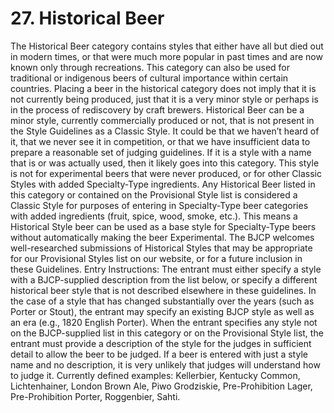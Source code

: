 # 27. Historical Beer

The Historical Beer category contains styles that either have all but died out in modern times, or that were much more popular in past times and are now known only through recreations. This category can also be used for traditional or indigenous beers of cultural importance within certain countries. Placing a beer in the historical category does not imply that it is not currently being produced, just that it is a very minor style or perhaps is in the process of rediscovery by craft brewers. Historical Beer can be a minor style, currently commercially produced or not, that is not present in the Style Guidelines as a Classic Style. It could be that we haven’t heard of it, that we never see it in competition, or that we have insufficient data to prepare a reasonable set of judging guidelines. If it is a style with a name that is or was actually used, then it likely goes into this category. This style is not for experimental beers that were never produced, or for other Classic Styles with added Specialty-Type ingredients. Any Historical Beer listed in this category or contained on the Provisional Style list is considered a Classic Style for purposes of entering in Specialty-Type beer categories with added ingredients (fruit, spice, wood, smoke, etc.). This means a Historical Style beer can be used as a base style for Specialty-Type beers without automatically making the beer Experimental. The BJCP welcomes well-researched submissions of Historical Styles that may be appropriate for our Provisional Styles list on our website, or for a future inclusion in these Guidelines. Entry Instructions: The entrant must either specify a style with a BJCP-supplied description from the list below, or specify a different historical beer style that is not described elsewhere in these guidelines. In the case of a style that has changed substantially over the years (such as Porter or Stout), the entrant may specify an existing BJCP style as well as an era (e.g., 1820 English Porter). When the entrant specifies any style not on the BJCP-supplied list in this category or on the Provisional Style list, the entrant must provide a description of the style for the judges in sufficient detail to allow the beer to be judged. If a beer is entered with just a style name and no description, it is very unlikely that judges will understand how to judge it. Currently defined examples: Kellerbier, Kentucky Common, Lichtenhainer, London Brown Ale, Piwo Grodziskie, Pre-Prohibition Lager, Pre-Prohibition Porter, Roggenbier, Sahti.